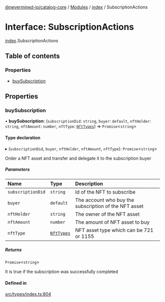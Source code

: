 [@nevermined-io/catalog-core](../README.md) / [Modules](../modules.md) / [index](../modules/index.md) / SubscriptionActions

# Interface: SubscriptionActions

[index](../modules/index.md).SubscriptionActions

## Table of contents

### Properties

- [buySubscription](index.SubscriptionActions.md#buysubscription)

## Properties

### buySubscription

• **buySubscription**: (`subscriptionDid`: `string`, `buyer`: `default`, `nftHolder`: `string`, `nftAmount`: `number`, `nftType`: [`NftTypes`](../modules/index.md#nfttypes)) => `Promise`<`string`\>

#### Type declaration

▸ (`subscriptionDid`, `buyer`, `nftHolder`, `nftAmount`, `nftType`): `Promise`<`string`\>

Order a NFT asset and transfer and delegate it to the subscription buyer

##### Parameters

| Name | Type | Description |
| :------ | :------ | :------ |
| `subscriptionDid` | `string` | Id of the NFT to subscribe |
| `buyer` | `default` | The account who buy the subscription of the NFT asset |
| `nftHolder` | `string` | The owner of the NFT asset |
| `nftAmount` | `number` | The amount of NFT asset to buy |
| `nftType` | [`NftTypes`](../modules/index.md#nfttypes) | NFT asset type which can be 721 or 1155 |

##### Returns

`Promise`<`string`\>

It is true if the subscription was successfully completed

#### Defined in

[src/types/index.ts:804](https://github.com/nevermined-io/components-catalog/blob/098eedb/lib/src/types/index.ts#L804)
